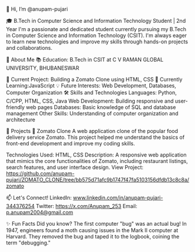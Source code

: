 👋 Hi, I’m @anupam-pujari

🎓 B.Tech in Computer Science and Information Technology Student | 2nd Year
I'm a passionate and dedicated student currently pursuing my B.Tech in Computer Science and Information Technology (CSIT). 
I'm always eager to learn new technologies and improve my skills through hands-on projects and collaborations.

🌟 About Me
📚 Education: B.Tech in CSIT at C V RAMAN GLOBAL UNIVERSITY, BHUBANESWAR

🔭 Current Project: Building a Zomato Clone using HTML, CSS
🌱 Currently Learning:JavaScript
💡 Future Interests: Web Development, Databases, Computer Organization
🛠️ Skills and Technologies
    Languages: Python, C/CPP, HTML, CSS, Java
    Web Development: Building responsive and user-friendly web pages
    Databases: Basic knowledge of SQL and database management
    Other Skills: Understanding of computer organization and architecture

🚀 Projects
📌 Zomato Clone
A web application clone of the popular food delivery service Zomato. This project helped me understand the basics of front-end development and improve my coding skills.

Technologies Used: HTML, CSS
Description: A responsive web application that mimics the core functionalities of Zomato, including restaurant listings, search features, and user interface design.
View Project: https://github.com/anupam-pujari/ZOMATO_CLONE/tree/bb575d71afc9b1747f47fa5103156dfdb13c8c8a/zomato


📫 Let's Connect!
LinkedIn: www.linkedin.com/in/anupam-pujari-344376254
Twitter: https://x.com/Anupam_253
Email: p.anupam2004@gmail.com

✨ Fun Facts
Did you know? The first computer "bug" was an actual bug! In 1947, engineers found a moth causing issues in the Mark II computer at Harvard. They removed the bug and taped it to the logbook, coining the term "debugging."
